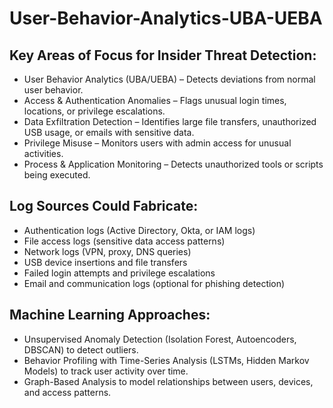 # User-Behavior-Analytics-UBA-UEBA

## Key Areas of Focus for Insider Threat Detection:
- User Behavior Analytics (UBA/UEBA) – Detects deviations from normal user behavior.
- Access & Authentication Anomalies – Flags unusual login times, locations, or privilege escalations.
- Data Exfiltration Detection – Identifies large file transfers, unauthorized USB usage, or emails with sensitive data.
- Privilege Misuse – Monitors users with admin access for unusual activities.
- Process & Application Monitoring – Detects unauthorized tools or scripts being executed.

## Log Sources Could Fabricate:
- Authentication logs (Active Directory, Okta, or IAM logs)
- File access logs (sensitive data access patterns)
- Network logs (VPN, proxy, DNS queries)
- USB device insertions and file transfers
- Failed login attempts and privilege escalations
- Email and communication logs (optional for phishing detection)

## Machine Learning Approaches:
- Unsupervised Anomaly Detection (Isolation Forest, Autoencoders, DBSCAN) to detect outliers.
- Behavior Profiling with Time-Series Analysis (LSTMs, Hidden Markov Models) to track user activity over time.
- Graph-Based Analysis to model relationships between users, devices, and access patterns.
